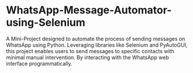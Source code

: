 # WhatsApp-Message-Automator-using-Selenium
A Mini-Project designed to automate the process of sending messages on WhatsApp using Python. Leveraging libraries like Selenium and PyAutoGUI, this project enables users to send messages to specific contacts with minimal manual intervention. By interacting with the WhatsApp web interface programmatically.
